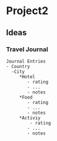 # Project2

## Ideas

### Travel Journal

```
Journal Entries
- Country
  -City
     *Hotel
        - rating
        - ...
        - notes
     *Food
        - rating
        - ...
        - notes
     *Activiy
         - rating
        - ...
        - notes
```
